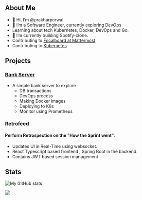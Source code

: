 ## About Me
- 👋 Hi, I’m @prakharporwal
- 👀 I’m a Software Engineer, currently exploring DevOps
- Learning about tech Kubernetes, Docker, DevOps and Go.
- 🌱 I’m currently building Spotify-clone.
- Contributing to [Focalboard at Mattermost](https://github.com/mattermost/focalboard)
- Contributing to [Kubernetes](https://github.com/kubernetes/kubernetes)
<!-- 💞️ I’m looking to collaborate on--> 
<!-- 📫 Reach me on twitter - [@prakhartwt](https://twitter.com/prakhartwt) -->

<!---
prakharporwal/prakharporwal is a ✨ special ✨ repository because its `README.md` (this file) appears on your GitHub profile.
You can click the Preview link to take a look at your changes.
--->
## Projects

### [Bank Server](https://github.com/prakharporwal/bank-server)
- A simple bank server to explore 
  - DB transactions
  - DevOps process
  - Making Docker images
  - Deploying to K8s
  - Monitor using Prometheus



### Retrofeed
#### Perform Retrospection on the "How the Sprint went".
- Updates UI in Real-Time using websocket.
- React Typescript based frontend , Spring Boot in the backend.
- Contains JWT based session management 

## Stats
![My GitHub stats](https://github-readme-stats.vercel.app/api?username=prakharporwal&show_icons=true&theme=material-palenight)

<!-- [![My github activity graph](https://activity-graph.herokuapp.com/graph?username=prakharporwal&theme=material-palenight)](https://github.com/prakharporwal) -->

![](https://komarev.com/ghpvc/?username=prakharporwal&color=red)
